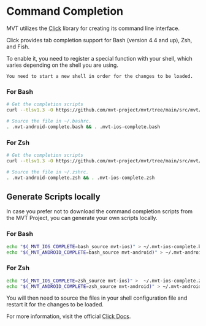 # Command Completion 

MVT utilizes the [Click](https://click.palletsprojects.com/en/stable/) library for creating its command line interface. 

Click provides tab completion support for Bash (version 4.4 and up), Zsh, and Fish.

To enable it, you need to register a special function with your shell, which varies depending on the shell you are using.

`You need to start a new shell in order for the changes to be loaded.`

### For Bash

```bash
# Get the completion scripts 
curl --tlsv1.3 -O https://github.com/mvt-project/mvt/tree/main/src/mvt/shell_completion/.mvt-{ios,android}-complete.bash

# Source the file in ~/.bashrc.
. .mvt-android-complete.bash && . .mvt-ios-complete.bash
```

### For Zsh

```bash
# Get the completion scripts 
curl --tlsv1.3 -O https://github.com/mvt-project/mvt/tree/main/src/mvt/shell_completion/.mvt-{ios,android}-complete.zsh

# Source the file in ~/.zshrc.
. .mvt-android-complete.zsh && . .mvt-ios-complete.zsh
```

## Generate Scripts locally 

In case you prefer not to download the command completion scripts from the MVT Project, you can generate your own scripts locally.

### For Bash

```bash
echo "$(_MVT_IOS_COMPLETE=bash_source mvt-ios)" > ~/.mvt-ios-complete.bash &&
echo "$(_MVT_ANDROID_COMPLETE=bash_source mvt-android)" > ~/.mvt-android-complete.bash
```

### For Zsh
```bash
echo "$(_MVT_IOS_COMPLETE=zsh_source mvt-ios)" >  ~/.mvt-ios-complete.zsh &&
echo "$(_MVT_ANDROID_COMPLETE=zsh_source mvt-android)" > ~/.mvt-android-complete.zsh
```

You will then need to source the files in your shell configuration file and restart it for the changes to be loaded.


For more information, visit the official [Click Docs](https://click.palletsprojects.com/en/stable/shell-completion/#enabling-completion).


